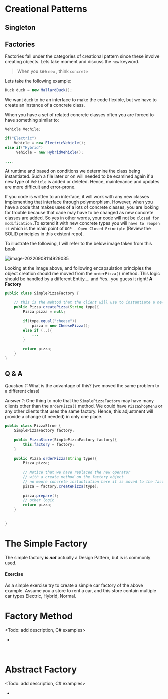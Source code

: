 # Creational Patterns 

## Singleton

<More details navigate to repo>

<Todo add general description>

## Factories

Factories fall under the categories of creational pattern since these involve creating objects. Lets take moment and discuss the `new` keyword.

> When you see `new` , think `concrete` 

Lets take the following example:

```java
Duck duck = new MallardDuck();
```

We want `duck` to be an interface to make the code flexible, but we have to create an instance of a concrete class.

When you have a set of related concrete classes often you are forced to have something similar to:

```java
Vehicle Vechile;

if("Electric")
    Vehicle = new ElectricVehicle();
else if("Hybrid")
     Vehicle = new HybridVehicle();

....
```

At runtime and based on conditions we determine the class being instantiated. Such a file later or on will needed to be examined again if a new type of `Vehicle` is added or deleted. Hence, maintenance and updates are more difficult and error-prone.

If you code is written to an interface, it will work with any new classes implementing that interface through polymorphism. However, when you have a code that makes uses of a lots of concrete classes, you are looking for trouble because that cade may have to be changed as new concrete classes are added. So yes in other words, your code will not be `closed for modification` .To extend it with new concrete types you will `have to reopen it` which is the main point of `OCP - Open Closed Principle` (Review the SOLID principles in this existent repo).

To illustrate the following, I will refer to the below image taken from this [book](https://www.amazon.com/Head-First-Design-Patterns-Brain-Friendly/dp/0596007124)

![image-20220908114929035](https://github.com/RolandSall/Microservices-Concepts/blob/main/design-patterns/Creational%20Pattern/images/img1.PNG)



Looking at the image above, and following encapsulation principles the object creation should me moved from the `orderPizza()` method. This logic should be handled by a different Entity.... and Yes.. you guess it right! **A Factory**

``` java
public class SimplePizzaFactory {
    
    // this is the mehtod that the client will use to instantiate a new pizza object
    public Pizza createPizza(String type){
        Pizza pizza = null;
        
        if(type.equal("cheese"))
            pizza = new CheesePizza();
        else if (..){
            ...
        }
        
        return pizza;
    }
}
```



## Q & A

*Question 1:* What is the advantage of this? (we moved the same problem to a different class)

*Answer 1*: One thing to note that the `SimplePizzaFactory` may have many clients other than the `OrderPizza()` method. We could have `PizzaShopMenu` or any other clients that uses the same factory. Hence, this adjustment will provide a change (if needed) in only one place.

``` java
public class PizzaStroe {
    SimplePizzaFactory factory;
    
    public PizzaStore(SimplePizzaFactory factory){
        this.factory = factory;
    }
    
    public Pizza orderPizza(String type){
        Pizza pizza;
        
        // Notice that we have replaced the new operator
        // with a create method on the factory object
        // no moore concrete instantiation here it is moved to the factory.
        pizza = factory.createPizza(type);
        
        pizza.prepare();
        // other logic
        return pizza;
    }
       
    
}
```

# The Simple Factory

The simple factory ***is not*** actually a Design Pattern, but is is commonly used. 

#### Exercise

As a simple exercise try to create a simple car factory of the above example. Assume you a store to rent a car, and this store contain multiple car types Electric, Hybrid, Normal. 



# Factory Method

<Todo: add description, C# examples>

- <examples are already provided in java>

​	





# Abstract Factory 

<Todo: add description, C# examples> 

- <examples are already provided in java>





